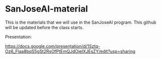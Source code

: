 # SanJoseAI-material
This is the materials that we will use in the SanJoseAI program. This github will be updated before the class starts.


Presentation:

https://docs.google.com/presentation/d/1Sztq-Oz6_Flaa8bqS5gSt2RsOfPtEmQJdOieIXJEsZY/edit?usp=sharing
